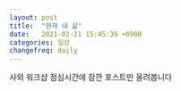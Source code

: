 ```yaml
---
layout: post
title:  "현재 내 삶"
date:   2021-02-21 15:45:39 +0900
categories: 일상
changefreq: daily
---
```


사외 워크샵 점심시간에 잠깐 포스트만 올려봅니다
